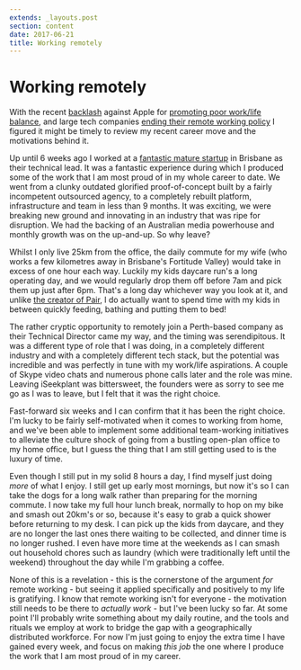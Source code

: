 ```yaml
---
extends: _layouts.post
section: content
date: 2017-06-21
title: Working remotely
---
```

# Working remotely

With the recent [backlash](https://www.inc.com/justin-bariso/no-apple-youre-wrong-work-is-not-more-important-than-family.html) against Apple for [promoting poor work/life balance](http://mashable.com/2017/06/09/planet-of-the-apps-apple-reality-tv/), and large tech companies [ending their remote working policy](https://qz.com/924167/ibm-remote-work-pioneer-is-calling-thousands-of-employees-back-to-the-office/) I figured it might be timely to review my recent career move and the motivations behind it.  

Up until 6 weeks ago I worked at a [fantastic mature startup](https://www.iseekplant.com.au) in Brisbane as their technical lead.  It was a fantastic experience during which I produced some of the work that I am most proud of in my whole career to date.  We went from a clunky outdated glorified proof-of-concept built by a fairly incompetent outsourced agency, to a completely rebuilt platform, infrastructure and team in less than 9 months.  It was exciting, we were breaking new ground and innovating in an industry that was ripe for disruption.  We had the backing of an Australian media powerhouse and monthly growth was on the up-and-up.  So why leave?

Whilst I only live 25km from the office, the daily commute for my wife (who works a few kilometres away in Brisbane's Fortitude Valley) would take in excess of one hour each way.  Luckily my kids daycare run's a long operating day, and we would regularly drop them off before 7am and pick them up just after 6pm.  That's a long day whichever way you look at it, and unlike [the creator of Pair](http://bit.ly/2tIlg0n), I do actually want to spend time with my kids in between quickly feeding, bathing and putting them to bed!

The rather cryptic opportunity to remotely join a Perth-based company as their Technical Director came my way, and the timing was serendipitous.  It was a different type of role that I was doing, in a completely different industry and with a completely different tech stack, but the potential was incredible and was perfectly in tune with my work/life aspirations.  A couple of Skype video chats and numerous phone calls later and the role was mine.  Leaving iSeekplant was bittersweet, the founders were as sorry to see me go as I was to leave, but I felt that it was the right choice.

Fast-forward six weeks and I can confirm that it has been the right choice.  I'm lucky to be fairly self-motivated when it comes to working from home, and we've been able to implement some additional team-working initiatives to alleviate the culture shock of going from a bustling open-plan office to my home office, but I guess the thing that I am still getting used to is the luxury of time.

Even though I still put in my solid 8 hours a day, I find myself just doing _more_ of what I enjoy.  I still get up early most mornings, but now it's so I can take the dogs for a long walk rather than preparing for the morning commute.  I now take my full hour lunch break, normally to hop on my bike and smash out 20km's or so, because it's easy to grab a quick shower before returning to my desk.  I can pick up the kids from daycare, and they are no longer the last ones there waiting to be collected, and dinner time is no longer rushed.  I even have more time at the weekends as I can smash out household chores such as laundry (which were traditionally left until the weekend) throughout the day while I'm grabbing a coffee.

None of this is a revelation - this is the cornerstone of the argument _for_ remote working - but seeing it applied specifically and positively to my life is gratifying.  I know that remote working isn't for everyone - the motivation still needs to be there to _actually work_ - but I've been lucky so far.  At some point I'll probably write something about my daily routine, and the tools and rituals we employ at work to bridge the gap with a geographically distributed workforce.  For now I'm just going to enjoy the extra time I have gained every week, and focus on making _this job_ the one where I produce the work that I am most proud of in my career.
